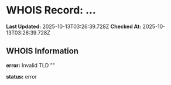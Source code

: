 # WHOIS Record: ...

**Last Updated:** 2025-10-13T03:26:39.728Z
**Checked At:** 2025-10-13T03:26:39.728Z

## WHOIS Information

**error:** Invalid TLD ""

**status:** error

